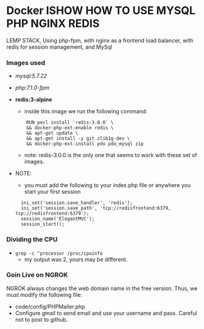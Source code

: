 # Docker ISHOW HOW TO USE MYSQL PHP NGINX REDIS

LEMP STACK, Using php-fpm, with nginx as a frontend load balancer, with redis for session management, and MySql

### Images used
- *mysql:5.7.22*
- *php:7.1.0-fpm*
- **redis:3-alpine**
    - inside this image we run the following command:
    ```
        RUN pecl install `redis-3.0.0` \
        && docker-php-ext-enable redis \
        && apt-get update \
        && apt-get install -y git zlib1g-dev \
        && docker-php-ext-install pdo pdo_mysql zip
    ```
    - note: redis-3.0.0 is the only one that seems to work with these set of images.


- NOTE:
  - you must add the following to your index.php file or anywhere you start your first session
  ```
    ini_set('session.save_handler', 'redis');
    ini_set('session.save_path', 'tcp://redisfrontend:6379, tcp://redisfrontend:6379');
    session_name('ElegantMVC');
    session_start();
  ```

### Dividing the CPU
- `grep -c ^processor /proc/cpuinfo`
    - my output was 2, yours may be different.


### Goin Live on NGROK
NGROK always changes the web domain name in the free version.  Thus, we must modify the following file:
- code/config/PHPMailer.php
- Configure gmail to send email and use your username and pass.  Careful not to post to github.
